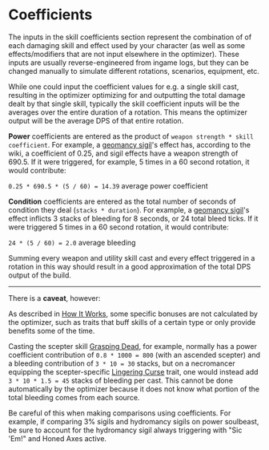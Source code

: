 # Coefficients

The inputs in the skill coefficients section represent the combination of of each damaging skill and effect used by your character (as well as some effects/modifiers that are not input elsewhere in the optimizer). These inputs are usually reverse-engineered from ingame logs, but they can be changed manually to simulate different rotations, scenarios, equipment, etc.

While one could input the coefficient values for e.g. a single skill cast, resulting in the optimizer optimizing for and outputting the total damage dealt by that single skill, typically the skill coefficient inputs will be the averages over the entire duration of a rotation. This means the optimizer output will be the average DPS of that entire rotation.

**Power** coefficients are entered as the product of `weapon strength * skill coefficient`. For example, a [geomancy sigil](https://wiki.guildwars2.com/wiki/Superior_Sigil_of_Geomancy)'s effect has, according to the wiki, a coefficient of 0.25, and sigil effects have a weapon strength of 690.5. If it were triggered, for example, 5 times in a 60 second rotation, it would contribute:

`0.25 * 690.5 * (5 / 60) = 14.39` average power coefficient

**Condition** coefficients are entered as the total number of seconds of condition they deal (`stacks * duration`). For example, a [geomancy sigil](https://wiki.guildwars2.com/wiki/Superior_Sigil_of_Geomancy)'s effect inflicts 3 stacks of bleeding for 8 seconds, or 24 total bleed ticks. If it were triggered 5 times in a 60 second rotation, it would contribute:

`24 * (5 / 60) = 2.0` average bleeding

Summing every weapon and utility skill cast and every effect triggered in a rotation in this way should result in a good approximation of the total DPS output of the build.

---

There is a **caveat**, however:

As described in [How It Works](<How It Works.md#1-simulating>), some specific bonuses are not calculated by the optimizer, such as traits that buff skills of a certain type or only provide benefits some of the time.

Casting the scepter skill [Grasping Dead](https://wiki.guildwars2.com/wiki/Grasping_Dead), for example, normally has a power coefficient contribution of `0.8 * 1000 = 800` (with an ascended scepter) and a bleeding contribution of `3 * 10 = 30` stacks, but on a necromancer equipping the scepter-specific [Lingering Curse](https://wiki.guildwars2.com/wiki/Lingering_Curse) trait, one would instead add `3 * 10 * 1.5 = 45` stacks of bleeding per cast. This cannot be done automatically by the optimizer because it does not know what portion of the total bleeding comes from each source.

Be careful of this when making comparisons using coefficients. For example, if comparing 3% sigils and hydromancy sigils on power soulbeast, be sure to account for the hydromancy sigil always triggering with "Sic 'Em!" and Honed Axes active.
